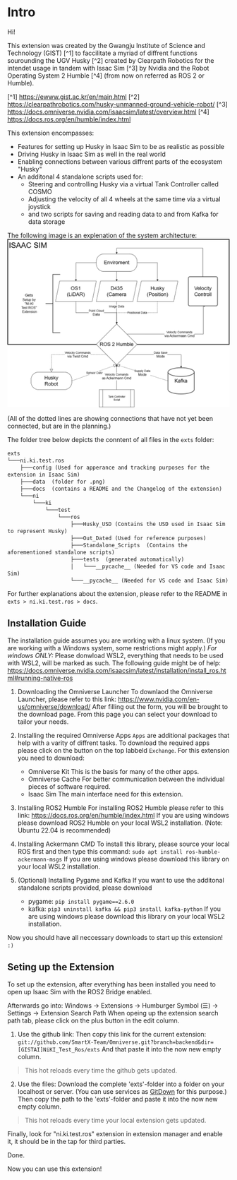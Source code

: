 # Intro
Hi!

This extension was created by the Gwangju Institute of Science and Technology (GIST) [^1] to faccilitate a 
myriad of diffrent functions sourounding the UGV Husky [^2] created by Clearpath Robotics for the intendet usage in 
tandem with Issac Sim [^3] by Nvidia and the Robot Operating System 2 Humble [^4] (from now on referred as ROS 2 or
Humble).

[^1] https://ewww.gist.ac.kr/en/main.html
[^2] https://clearpathrobotics.com/husky-unmanned-ground-vehicle-robot/
[^3] https://docs.omniverse.nvidia.com/isaacsim/latest/overview.html
[^4] https://docs.ros.org/en/humble/index.html

This extension encompasses:
- Features for setting up Husky in Isaac Sim to be as realistic as possible
- Driving Husky in Isaac Sim as well in the real world
- Enabling connections between various diffrent parts of the ecosystem "Husky"
- An additonal 4 standalone scripts used for:
    - Steering and controlling Husky via a virtual Tank Controller called COSMO
    - Adjusting the velocity of all 4 wheels at the same time via a virtual joystick
    - and two scripts for saving and reading data to and from Kafka for data storage

The following image is an explenation of the system architecture:
![A picture trying to explain the system architecture.](exts/ni.ki.test.ros/data/Extension_System.png)

(All of the dotted lines are showing connections that have not yet been connected, but are in the planning.)

The folder tree below depicts the conntent of all files in the `exts` folder:
```
exts
└───ni.ki.test.ros
    ├───config (Used for apperance and tracking purposes for the extension in Isaac Sim)
    ├───data  (folder for .png)
    ├───docs  (contains a README and the Changelog of the extension)
    └───ni
        └───ki
            └───test
                └───ros
                    ├───Husky_USD (Contains the USD used in Isaac Sim to represent Husky)
                    ├───Out_Dated (Used for reference purposes)
                    ├───Standalone_Scripts  (Contains the aforementioned standalone scripts)
                    ├───tests  (generated automatically)
                    │   └───__pycache__ (Needed for VS code and Isaac Sim)
                    └───__pycache__ (Needed for VS code and Isaac Sim)
```  

For further explanations about the extension, please refer to the README in `exts > ni.ki.test.ros > docs`.

## Installation Guide
The installation guide assumes you are working with a linux system. (If you are working with a Windows system, some restrictions might apply.)
*For windows ONLY:* Please donwload WSL2, everything that needs to be used with WSL2, will be marked as such.
The following guide might be of help: https://docs.omniverse.nvidia.com/isaacsim/latest/installation/install_ros.html#running-native-ros

1. Downloading the Omniverse Launcher
To downlaod the Omniverse Launcher, please refer to this link: https://www.nvidia.com/en-us/omniverse/download/
After filling out the form, you will be brought to the download page. From this page you can select your download to tailor your needs.

2. Installing the required Omniverse Apps
`Apps` are additional packages that help with a varity of diffrent tasks. To download the required apps please click on the button on the top labbeld `Exchange`.
For this extension you need to download:
    - Omniverse Kit
    This is the basis for many of the other apps.
    - Omniverse Cache
    For better communication between the individual pieces of software required.
    - Isaac Sim
    The main interface need for this extension.

3. Installing ROS2 Humble
For installing ROS2 Humble please refer to this link: https://docs.ros.org/en/humble/index.html
If you are using windows please download ROS2 Humble on your local WSL2 installation. (Note: Ubuntu 22.04 is recommended)

4. Installing Ackermann CMD
To install this library, please source your local ROS first and then type this command: `sudo apt install ros-humble-ackermann-msgs`
If you are using windows please download this library on your local WSL2 installation.

5. (Optional) Installing Pygame and Kafka
If you want to use the additonal standalone scripts provided, please download
    - pygame: `pip install pygame==2.6.0`
    - kafka: `pip3 uninstall kafka && pip3 install kafka-python`
If you are using windows please download this library on your local WSL2 installation.

Now you should have all neccessary downloads to start up this extension! `:)`

## Seting up the Extension
To set up the extension, after everything has been installed you need to open up Isaac Sim with the ROS2 Bridge enabled.

Afterwards go into: Windows -> Extensions -> Humburger Symbol (☰) -> Settings -> Extension Search Path
When opeing up the extension search path tab, please click on the plus button in the edit column.

1. Use the github link:
Then copy this link for the current extension: `git://github.com/SmartX-Team/Omniverse.git?branch=backend&dir=[GISTAI]NiKI_Test_Ros/exts`
And that paste it into the now new empty column.
> This hot reloads every time the github gets updated.

2. Use the files:
Download the complete 'exts'-folder into a folder on your localhost or server. 
(You can use services as [GitDown]("https://minhaskamal.github.io/DownGit/#/home") for this purpose.)
Then copy the path to the 'exts'-folder and paste it into the now new empty column.
> This hot reloads every time your local extension gets updated.

Finally, look for "ni.ki.test.ros" extension in extension manager and enable it, it should be in the tap for third parties.

Done.

Now you can use this extension!
